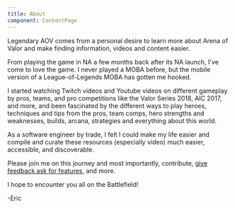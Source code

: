 ```yaml
---
title: About
component: ContentPage
---
```


Legendary AOV comes from a personal desire to learn more about Arena of Valor and make finding information, videos and content easier.

From playing the game in NA a few months back after its NA launch, I've come to love the game. I never played a MOBA before, but the mobile version of a League-of-Legends MOBA has gotten me hooked.

I started watching Twitch videos and Youtube videos on different gameplay by pros, teams, and pro competitions like the Valor Series 2018, AIC 2017, and more, and been fascinated by the different ways to play heroes, techniques and tips from the pros, team comps, hero strengths and weaknesses, builds, arcana, strategies and everything about this world.

As a software engineer by trade, I felt I could make my life easier and compile and curate these resources (especially video) much easier, accessible, and discoverable.

Please join me on this journey and most importantly, contribute, [give feedback ask for features](https://twitter.com/legendaryinc100), and more.

I hope to encounter you all on the Battlefield!

-Eric
